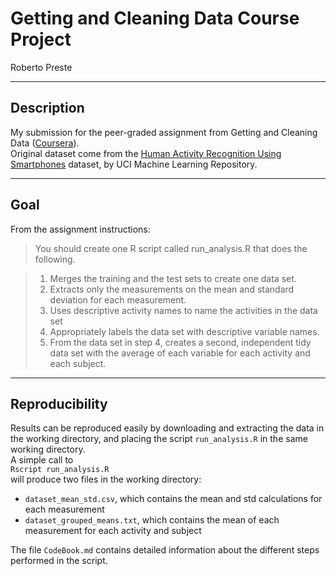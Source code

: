 # Getting and Cleaning Data Course Project  

Roberto Preste  

___

## Description  

My submission for the peer-graded assignment from Getting and Cleaning Data ([Coursera](https://www.coursera.org/learn/data-cleaning/)).  
Original dataset come from the [Human Activity Recognition Using Smartphones](http://archive.ics.uci.edu/ml/datasets/Human+Activity+Recognition+Using+Smartphones) dataset, by UCI Machine Learning Repository.  

___ 

## Goal  

From the assignment instructions:  

> You should create one R script called run_analysis.R that does the following.

> 1. Merges the training and the test sets to create one data set.
> 2. Extracts only the measurements on the mean and standard deviation for each measurement.
> 3. Uses descriptive activity names to name the activities in the data set
> 4. Appropriately labels the data set with descriptive variable names.
> 5. From the data set in step 4, creates a second, independent tidy data set with the average of each variable for each activity and each subject.  

___ 

## Reproducibility  

Results can be reproduced easily by downloading and extracting the data in the working directory, and placing the script `run_analysis.R` in the same working directory.  
A simple call to  
```Rscript run_analysis.R```  
will produce two files in the working directory:  

* `dataset_mean_std.csv`, which contains the mean and std calculations for each measurement  
* `dataset_grouped_means.txt`, which contains the mean of each measurement for each activity and subject  

The file `CodeBook.md` contains detailed information about the different steps performed in the script.  


